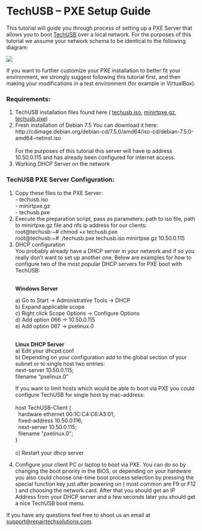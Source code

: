 TechUSB – PXE Setup Guide
===========

This tutorial will guide you through process of setting up a PXE Server that allows you to boot <a href="https://repairtechsolutions.com">TechUSB</a> over a local network. For the purposes of this tutorial we assume your network schema to be identical to the following diagram:

<img src="http://i.imgur.com/eddEPIs.png" />

If you want to further customize your PXE installation to better fit your environment, we strongly suggest following this tutorial first, and then making your modifications in a test environment (for example in VirtualBox).

<h3>Requirements:</h3>

<ol>
<li>TechUSB installation files found here ( <a href="https://8a460776177d49c765ce-a2065d3226b6f083a3fe1d53a8aa037e.ssl.cf1.rackcdn.com/techusb.iso">techusb.iso</a>, <a href="https://8a460776177d49c765ce-a2065d3226b6f083a3fe1d53a8aa037e.ssl.cf1.rackcdn.com/minirtpxe.gz">minirtpxe.gz</a>, <a href="https://8a460776177d49c765ce-a2065d3226b6f083a3fe1d53a8aa037e.ssl.cf1.rackcdn.com/techusb.pxe">techusb.pxe</a>)
</li>
<li>	Fresh installation of Debian 7.5
You can download it here:
http://cdimage.debian.org/debian-cd/7.5.0/amd64/iso-cd/debian-7.5.0-amd64-netinst.iso
<br/><br/>
For the purposes of this tutorial this server will have ip address 10.50.0.115 and has already been configured for internet access.
</li>
<li>Working DHCP Server on the network
</li>
</ol>
<h3>TechUSB PXE Server Configuration:</h3>
<ol>
<li>Copy these files to the PXE Server:<br/>
- techusb.iso<br/>
- minirtpxe.gz<br/>
- techusb.pxe<br/>
</li>
<li>
Execute the preparation script, pass as parameters: path to iso file, path to minirtpxe.gz file and nfs ip address for our clients:<br/>
root@techusb:~#   chmod +x techusb.pxe<br/>
root@techusb:~#   ./techusb.pxe techusb.iso minirtpxe.gz 10.50.0.115<br/>
</li>
<li>DHCP configuration<br/>
You probably already have a DHCP server in your network and if so you really don’t want to set up another one. Below are examples for how to configure two of the most popular DHCP servers for PXE boot with TechUSB:<br/>

<br/><b>Windows Server</b><br/>

a) Go to Start -> Administrative Tools -> DHCP<br/>
b) Expand applicable scope<br/>
c) Right click Scope Options -> Configure Options<br/>
d) Add option 066 -> 10.50.0.115<br/>
e) Add option 067 -> pxelinux.0<br/>

<br/><b>Linux DHCP Server</b><br/>
a)	Edit your dhcpd.conf<br/>
b)	Depending on your configuration add to the global section of your subnet or to single host two entries:<br/>
next-server 10.50.0.115;<br/>
filename “pxelinux.0”<br/>

If you want to limit hosts which would be able to boot via PXE you could configure TechUSB for single host by mac-address:
<br/><br/>host TechUSB-Client {<br/>
&nbsp;&nbsp;hardware ethernet 00:1C:C4:C6:A3:01;<br/>
&nbsp;&nbsp;fixed-address 10.50.0.116;<br/>
&nbsp;&nbsp;next-server 10.50.0.115;<br/>
&nbsp;&nbsp;filename "pxelinux.0";<br/>
}<br/><br/>
c)	Restart your dhcp server
</li>
<li>Configure your client PC or laptop to boot via PXE. You can do so by changing the boot priority in the BIOS, or depending on your hardware you also could choose one-time boot process selection by pressing the special function key just after powering on ( most common are F9 or F12 ) and choosing the network card. After that you should get an IP Address from your DHCP server and a few seconds later you should get a nice TechUSB boot menu.
</li></ol>
If you have any questions feel free to shoot us an email at <a href="mailto:support@repairtechsolutions.com">support@repairtechsolutions.com</a>.
